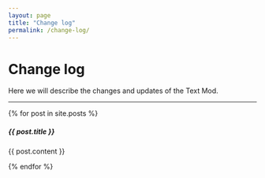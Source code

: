 ```yaml
---
layout: page
title: "Change log"
permalink: /change-log/
---
```


# Change log

Here we will describe the changes and updates of the Text Mod.

<div class="section-index">
    <hr class="panel-line">
    {% for post in site.posts  %}        
    <div class="entry">
    <h5>{{ post.title }}</h5>
    <p>{{ post.content }}</p>
    </div>{% endfor %}
</div>
